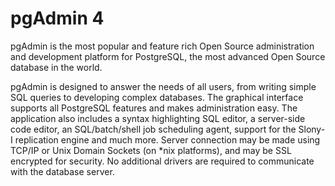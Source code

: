 # pgAdmin 4

pgAdmin is the most popular and feature rich Open Source administration and development platform for PostgreSQL, the most advanced Open Source database in the world.

pgAdmin is designed to answer the needs of all users, from writing simple SQL queries to developing complex databases. The graphical interface supports all PostgreSQL features and makes administration easy. The application also includes a syntax highlighting SQL editor, a server-side code editor, an SQL/batch/shell job scheduling agent, support for the Slony-I replication engine and much more. Server connection may be made using TCP/IP or Unix Domain Sockets (on *nix platforms), and may be SSL encrypted for security. No additional drivers are required to communicate with the database server.